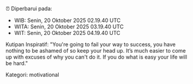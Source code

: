⏰ Diperbarui pada:
- WIB: Senin, 20 Oktober 2025 02.19.40 UTC
- WITA: Senin, 20 Oktober 2025 03.19.40 UTC
- WIT: Senin, 20 Oktober 2025 04.19.40 UTC

Kutipan Inspiratif:
"You're going to fail your way to success, you have nothing to be ashamed of so keep your head up. It’s much easier to come up with excuses of why you can't do it. If you do what is easy your life will be hard."


Kategori: motivational

